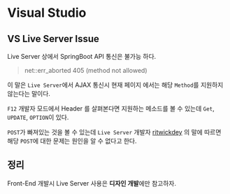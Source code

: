 # Visual Studio

## VS Live Server Issue

Live Server 상에서 SpringBoot API 통신은 불가능 하다.

> net::err_aborted 405 (method not allowed)

이 말은 `Live Server`에서 AJAX 통신시 현재 페이지 에서는 해당 `Method`를 지원하지 않는다는 말이다.

`F12` 개발자 모드에서 Header 를 살펴본다면 지원하는 메소드를 볼 수 있는데 `Get`, `UPDATE`, `OPTION`이 있다.

`POST`가 빠져있는 것을 볼 수 있는데 `Live Server` 개발자 [ritwickdey](https://github.com/ritwickdey/vscode-live-server-plus-plus) 의 
말에 따르면 해당 `POST`에 대한 문제는 원인을 알 수 없다고 한다.

## 정리
Front-End 개발시 Live Server 사용은 **디자인 개발**에만 참고하자.
